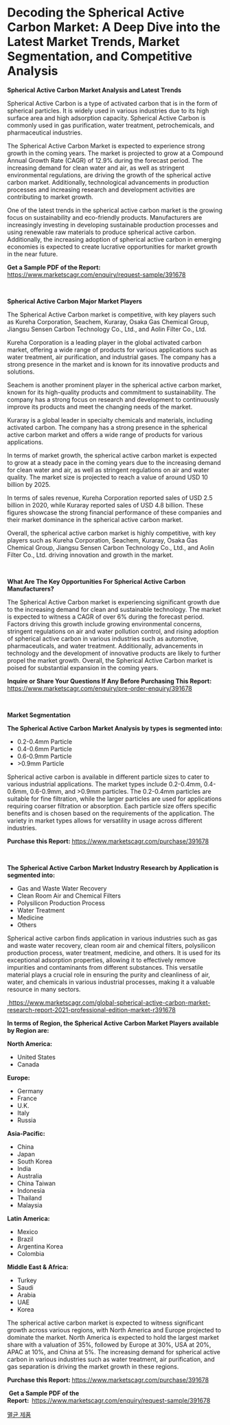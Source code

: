 <p><h1>Decoding the Spherical Active Carbon Market: A Deep Dive into the Latest Market Trends, Market Segmentation, and Competitive Analysis</h1></p><p><strong>Spherical Active Carbon Market Analysis and Latest Trends</strong></p>
<p><p>Spherical Active Carbon is a type of activated carbon that is in the form of spherical particles. It is widely used in various industries due to its high surface area and high adsorption capacity. Spherical Active Carbon is commonly used in gas purification, water treatment, petrochemicals, and pharmaceutical industries.</p><p>The Spherical Active Carbon Market is expected to experience strong growth in the coming years. The market is projected to grow at a Compound Annual Growth Rate (CAGR) of 12.9% during the forecast period. The increasing demand for clean water and air, as well as stringent environmental regulations, are driving the growth of the spherical active carbon market. Additionally, technological advancements in production processes and increasing research and development activities are contributing to market growth.</p><p>One of the latest trends in the spherical active carbon market is the growing focus on sustainability and eco-friendly products. Manufacturers are increasingly investing in developing sustainable production processes and using renewable raw materials to produce spherical active carbon. Additionally, the increasing adoption of spherical active carbon in emerging economies is expected to create lucrative opportunities for market growth in the near future.</p></p>
<p><strong>Get a Sample PDF of the Report:&nbsp;</strong> <a href="https://www.marketscagr.com/enquiry/request-sample/391678">https://www.marketscagr.com/enquiry/request-sample/391678</a></p>
<p>&nbsp;</p>
<p><strong>Spherical Active Carbon Major Market Players</strong></p>
<p><p>The Spherical Active Carbon market is competitive, with key players such as Kureha Corporation, Seachem, Kuraray, Osaka Gas Chemical Group, Jiangsu Sensen Carbon Technology Co., Ltd., and Aolin Filter Co., Ltd. </p><p>Kureha Corporation is a leading player in the global activated carbon market, offering a wide range of products for various applications such as water treatment, air purification, and industrial gases. The company has a strong presence in the market and is known for its innovative products and solutions.</p><p>Seachem is another prominent player in the spherical active carbon market, known for its high-quality products and commitment to sustainability. The company has a strong focus on research and development to continuously improve its products and meet the changing needs of the market.</p><p>Kuraray is a global leader in specialty chemicals and materials, including activated carbon. The company has a strong presence in the spherical active carbon market and offers a wide range of products for various applications.</p><p>In terms of market growth, the spherical active carbon market is expected to grow at a steady pace in the coming years due to the increasing demand for clean water and air, as well as stringent regulations on air and water quality. The market size is projected to reach a value of around USD 10 billion by 2025.</p><p>In terms of sales revenue, Kureha Corporation reported sales of USD 2.5 billion in 2020, while Kuraray reported sales of USD 4.8 billion. These figures showcase the strong financial performance of these companies and their market dominance in the spherical active carbon market. </p><p>Overall, the spherical active carbon market is highly competitive, with key players such as Kureha Corporation, Seachem, Kuraray, Osaka Gas Chemical Group, Jiangsu Sensen Carbon Technology Co., Ltd., and Aolin Filter Co., Ltd. driving innovation and growth in the market.</p></p>
<p>&nbsp;</p>
<p><strong>What Are The Key Opportunities For Spherical Active Carbon Manufacturers?</strong></p>
<p><p>The Spherical Active Carbon market is experiencing significant growth due to the increasing demand for clean and sustainable technology. The market is expected to witness a CAGR of over 6% during the forecast period. Factors driving this growth include growing environmental concerns, stringent regulations on air and water pollution control, and rising adoption of spherical active carbon in various industries such as automotive, pharmaceuticals, and water treatment. Additionally, advancements in technology and the development of innovative products are likely to further propel the market growth. Overall, the Spherical Active Carbon market is poised for substantial expansion in the coming years.</p></p>
<p><strong>Inquire or Share Your Questions If Any Before Purchasing This Report:</strong> <a href="https://www.marketscagr.com/enquiry/pre-order-enquiry/391678">https://www.marketscagr.com/enquiry/pre-order-enquiry/391678</a></p>
<p>&nbsp;</p>
<p><strong>Market Segmentation</strong></p>
<p><strong>The Spherical Active Carbon Market Analysis by types is segmented into:</strong></p>
<p><ul><li>0.2-0.4mm Particle</li><li>0.4-0.6mm Particle</li><li>0.6-0.9mm Particle</li><li>>0.9mm Particle</li></ul></p>
<p><p>Spherical active carbon is available in different particle sizes to cater to various industrial applications. The market types include 0.2-0.4mm, 0.4-0.6mm, 0.6-0.9mm, and >0.9mm particles. The 0.2-0.4mm particles are suitable for fine filtration, while the larger particles are used for applications requiring coarser filtration or absorption. Each particle size offers specific benefits and is chosen based on the requirements of the application. The variety in market types allows for versatility in usage across different industries.</p></p>
<p><strong>Purchase this Report:&nbsp;</strong><a href="https://www.marketscagr.com/purchase/391678">https://www.marketscagr.com/purchase/391678</a></p>
<p>&nbsp;</p>
<p><strong>The Spherical Active Carbon Market Industry Research by Application is segmented into:</strong></p>
<p><ul><li>Gas and Waste Water Recovery</li><li>Clean Room Air and Chemical Filters</li><li>Polysilicon Production Process</li><li>Water Treatment</li><li>Medicine</li><li>Others</li></ul></p>
<p><p>Spherical active carbon finds application in various industries such as gas and waste water recovery, clean room air and chemical filters, polysilicon production process, water treatment, medicine, and others. It is used for its exceptional adsorption properties, allowing it to effectively remove impurities and contaminants from different substances. This versatile material plays a crucial role in ensuring the purity and cleanliness of air, water, and chemicals in various industrial processes, making it a valuable resource in many sectors.</p></p>
<p><a href="https://www.marketscagr.com/global-spherical-active-carbon-market-research-report-2021-professional-edition-market-r391678">&nbsp;https://www.marketscagr.com/global-spherical-active-carbon-market-research-report-2021-professional-edition-market-r391678</a></p>
<p><strong>In terms of Region, the Spherical Active Carbon Market Players available by Region are:</strong></p>
<p>
    <p> <strong> North America: </strong>
        <ul>
            <li>United States</li>
            <li>Canada</li>
        </ul>
        </p> 
    <p> <strong> Europe: </strong>
        <ul>
            <li>Germany</li>
            <li>France</li>
            <li>U.K.</li>
            <li>Italy</li>
            <li>Russia</li>
        </ul>
        </p> 
    <p> <strong> Asia-Pacific: </strong>
        <ul>
            <li>China</li>
            <li>Japan</li>
            <li>South Korea</li>
            <li>India</li>
            <li>Australia</li>
            <li>China Taiwan</li>
            <li>Indonesia</li>
            <li>Thailand</li>
            <li>Malaysia</li>
        </ul>
        </p> 
    <p> <strong> Latin America: </strong>
        <ul>
            <li>Mexico</li>
            <li>Brazil</li>
            <li>Argentina Korea</li>
            <li>Colombia</li>
        </ul>
        </p> 
    <p> <strong> Middle East & Africa: </strong>
        <ul>
            <li>Turkey</li>
            <li>Saudi</li>
            <li>Arabia</li>
            <li>UAE</li>
            <li>Korea</li>
        </ul>
    </p>
    </p>
<p><p>The spherical active carbon market is expected to witness significant growth across various regions, with North America and Europe projected to dominate the market. North America is expected to hold the largest market share with a valuation of 35%, followed by Europe at 30%, USA at 20%, APAC at 10%, and China at 5%. The increasing demand for spherical active carbon in various industries such as water treatment, air purification, and gas separation is driving the market growth in these regions.</p></p>
<p><strong>Purchase this Report: </strong><a href="https://www.marketscagr.com/purchase/391678">https://www.marketscagr.com/purchase/391678</a></p>
<p>&nbsp;<strong>Get a Sample PDF of the Report:&nbsp;&nbsp;</strong><a href="https://www.marketscagr.com/enquiry/request-sample/391678">https://www.marketscagr.com/enquiry/request-sample/391678</a></p>
<p><strong></strong></p>
<p><p><a href="https://github.com/gambitz1998/Market-Research-Report-List-1/blob/main/15645191405.md">멸균 제품</a></p></p>